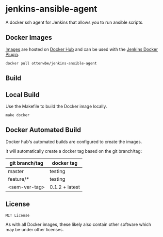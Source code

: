 # jenkins-ansible-agent

A docker ssh agent for Jenkins that allows you to run ansible scripts. 


## Docker Images

[Images](https://hub.docker.com/r/ottenwbe/jenkins-ansible-agent) are hosted on [Docker Hub](https://hub.docker.com/) and can be used with the [Jenkins Docker Plugin](https://wiki.jenkins.io/display/JENKINS/Docker+Plugin).

```
docker pull ottenwbe/jenkins-ansible-agent
```

## Build

## Local Build

Use the Makefile to build the Docker image locally.

```
make docker
```

## Docker Automated Build

Docker hub's automated builds are configured to create the images.

It will automatically create a docker tag based on the git branch/tag:

| git branch/tag    | docker tag        |  
|---                | ---               |
| master            | testing           |  
| feature/*         | testing           |  
| \<sem-ver-tag\>     | 0.1.2  + latest   |  

## License 

```
MIT License
```

As with all Docker images, these likely also contain other software which may be under other licenses.